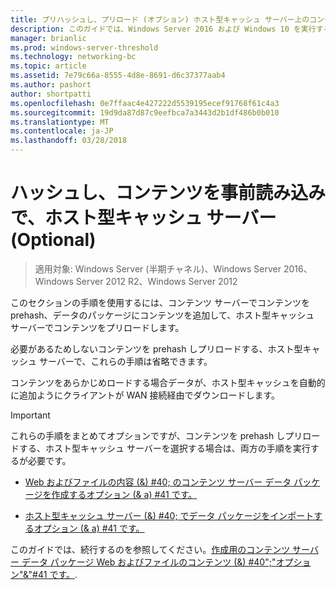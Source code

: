 ```yaml
---
title: プリハッシュし、プリロード (オプション) ホスト型キャッシュ サーバー上のコンテンツ
description: このガイドでは、Windows Server 2016 および Windows 10 を実行するコンピューターでホスト型キャッシュ モードで BranchCache を展開するの説明
manager: brianlic
ms.prod: windows-server-threshold
ms.technology: networking-bc
ms.topic: article
ms.assetid: 7e79c66a-8555-4d8e-8691-d6c37377aab4
ms.author: pashort
author: shortpatti
ms.openlocfilehash: 0e7ffaac4e427222d5539195ecef91768f61c4a3
ms.sourcegitcommit: 19d9da87d87c9eefbca7a3443d2b1df486b0b010
ms.translationtype: MT
ms.contentlocale: ja-JP
ms.lasthandoff: 03/28/2018
---
```

# <a name="prehash-and-preload-content-on-the-hosted-cache-server-optional"></a>ハッシュし、コンテンツを事前読み込みで、ホスト型キャッシュ サーバー \(Optional\)

>適用対象: Windows Server (半期チャネル)、Windows Server 2016、Windows Server 2012 R2、Windows Server 2012

このセクションの手順を使用するには、コンテンツ サーバーでコンテンツを prehash、データのパッケージにコンテンツを追加して、ホスト型キャッシュ サーバーでコンテンツをプリロードします。 

必要があるためしないコンテンツを prehash しプリロードする、ホスト型キャッシュ サーバーで、これらの手順は省略できます。 

コンテンツをあらかじめロードする場合データが、ホスト型キャッシュを自動的に追加ようにクライアントが WAN 接続経由でダウンロードします。

>[!IMPORTANT]
>これらの手順をまとめてオプションですが、コンテンツを prehash しプリロードする、ホスト型キャッシュ サーバーを選択する場合は、両方の手順を実行するが必要です。

- [Web およびファイルの内容 (&) #40; のコンテンツ サーバー データ パッケージを作成するオプション (& a) #41 です。](8-Bc-Data-Packages.md)
  
- [ホスト型キャッシュ サーバー (&) #40; でデータ パッケージをインポートするオプション (& a) #41 です。](9-Bc-Import-Data.md)

このガイドでは、続行するのを参照してください。[作成用のコンテンツ サーバー データ パッケージ Web およびファイルのコンテンツ (&) #40";"オプション"&"#41 です。](8-Bc-Data-Packages.md).